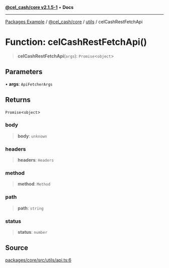 [**@cel_cash/core v2.1.5-1**](../../README.md) • **Docs**

***

[Packages Example](../../../../README.md) / [@cel\_cash/core](../../README.md) / [utils](../README.md) / celCashRestFetchApi

# Function: celCashRestFetchApi()

> **celCashRestFetchApi**(`args`): `Promise`\<`object`\>

## Parameters

• **args**: `ApiFetcherArgs`

## Returns

`Promise`\<`object`\>

### body

> **body**: `unknown`

### headers

> **headers**: `Headers`

### method

> **method**: `Method`

### path

> **path**: `string`

### status

> **status**: `number`

## Source

[packages/core/src/utils/api.ts:6](https://github.com/Pyxlab/celcash/blob/a34e89ae69c9dcb41ba66226cb05c8c8b83b7cf4/packages/core/src/utils/api.ts#L6)
